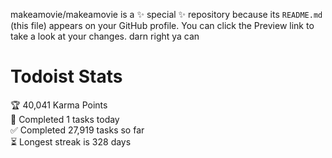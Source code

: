 makeamovie/makeamovie is a ✨ special ✨ repository because its `README.md` (this file) appears on your GitHub profile.
You can click the Preview link to take a look at your changes. darn right ya can

# Todoist Stats

<!-- TODO-IST:START -->
🏆  40,041 Karma Points           
🌸  Completed 1 tasks today           
✅  Completed 27,919 tasks so far           
⏳  Longest streak is 328 days
<!-- TODO-IST:END -->